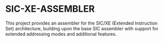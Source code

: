 # SIC-XE-ASSEMBLER
This project provides an assembler for the SIC/XE (Extended Instruction Set) architecture, building upon the base SIC assembler with support for extended addressing modes and additional features.
